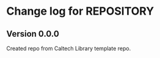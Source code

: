 Change log for REPOSITORY
=========================

Version 0.0.0
-------------

Created repo from Caltech Library template repo.
